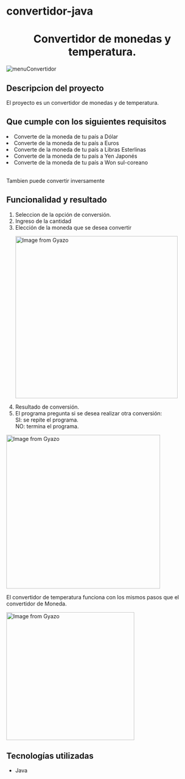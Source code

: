 # convertidor-java
<h1 align="center"> Convertidor de monedas y temperatura. </h1>


![menuConvertidor](https://user-images.githubusercontent.com/60668497/172749154-a88cbf61-37f7-4895-a000-368dba3f5ebf.PNG)

<h2 > Descripcion del proyecto </h2>
<p>El proyecto es un convertidor de monedas y de temperatura.</p>

<h2 > Que cumple con los siguientes requisitos </h2> 
  <li>Converte de la moneda de tu país a Dólar</li>
  <li>Converte de la moneda de tu país  a Euros</li>
  <li>Converte de la moneda de tu país  a Libras Esterlinas</li>
  <li>Converte de la moneda de tu país  a Yen Japonés</li>
  <li>Converte de la moneda de tu país  a Won sul-coreano</li>
</br>
 <p> Tambien puede convertir inversamente </p>

<h2 > Funcionalidad y resultado </h2> 

<ol>
  <li> Seleccion de la opción de conversión.</li>
  <li> Ingreso de la cantidad</li>
  <li> Elección de la moneda que se desea convertir</li>

<a href="https://gyazo.com/75121554782bad60eae476e8a168eb91"><img src="https://i.gyazo.com/75121554782bad60eae476e8a168eb91.gif" alt="Image from Gyazo" width="426"/></a>
</br>


  <li> Resultado de conversión.</li>
  <li> El programa pregunta si se desea realizar otra conversión:
    </br>SI: se repite el programa.
    </br>NO: termina el programa.
  </li>
</ol>


<a href="https://gyazo.com/8374c4dc4938a4c5ef468c82ffba0e37"><img src="https://i.gyazo.com/8374c4dc4938a4c5ef468c82ffba0e37.gif" alt="Image from Gyazo" width="404"/></a>
</br>

<p>El convertidor de temperatura funciona con los mismos pasos que el convertidor de Moneda. </p>
<a href="https://gyazo.com/8521e1cfdfb6e7adb43b05b888a537c6"><img src="https://i.gyazo.com/8521e1cfdfb6e7adb43b05b888a537c6.gif" alt="Image from Gyazo" width="336"/></a>
</br>

<h2 > Tecnologías utilizadas </h2> 
<ul> <li>Java </li></ul>
